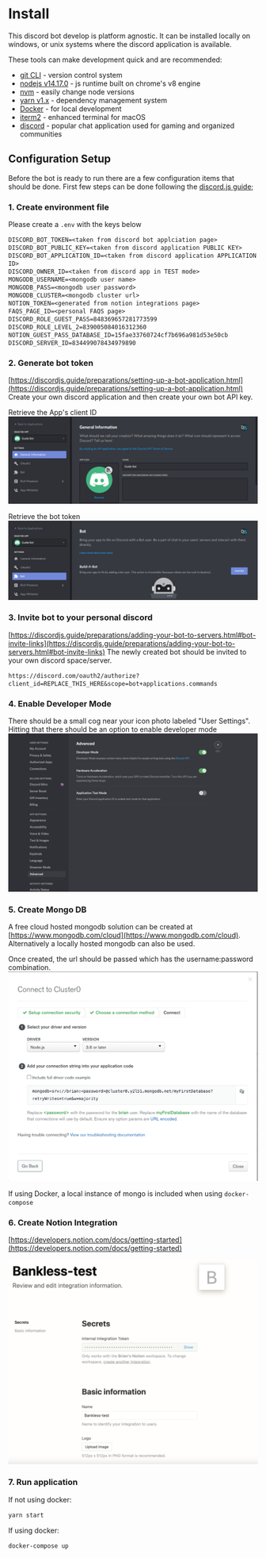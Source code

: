 # Install

This discord bot develop is platform agnostic. It can be installed locally on windows, or unix systems where the discord
application is available.

These tools can make development quick and are recommended:

-   [git CLI](https://git-scm.com) - version control system
-   [nodejs v14.17.0](https://nodejs.org/en/) - js runtime built on chrome's v8 engine
-   [nvm](https://github.com/nvm-sh/nvm) - easily change node versions
-   [yarn v1.x](https://yarnpkg.com/) - dependency management system
-   [Docker](https://docs.docker.com/desktop/) - for local development
-   [iterm2](https://iterm2.com/) - enhanced terminal for macOS
-   [discord](https://discord.com/) - popular chat application used for gaming and organized communities

## Configuration Setup

Before the bot is ready to run there are a few configuration items that should be done. First few steps can be done following
the [discord.js guide](https://discordjs.guide/#before-you-begin);

### 1. Create environment file

Please create a `.env` with the keys below

```
DISCORD_BOT_TOKEN=<taken from discord bot applciation page>
DISCORD_BOT_PUBLIC_KEY=<taken from discord application PUBLIC KEY>
DISCORD_BOT_APPLICATION_ID=<taken from discord application APPLICATION ID>
DISCORD_OWNER_ID=<taken from discord app in TEST mode>
MONGODB_USERNAME=<mongodb user name>
MONGODB_PASS=<mongodb user password>
MONGODB_CLUSTER=<mongodb cluster url>
NOTION_TOKEN=<generated from notion integrations page>
FAQS_PAGE_ID=<personal FAQS page>
DISCORD_ROLE_GUEST_PASS=848369657281773599
DISCORD_ROLE_LEVEL_2=839005084016312360
NOTION_GUEST_PASS_DATABASE_ID=15fae33760724cf7b696a981d53e50cb
DISCORD_SERVER_ID=834499078434979890
```

### 2. Generate bot token

[https://discordjs.guide/preparations/setting-up-a-bot-application.html](https://discordjs.guide/preparations/setting-up-a-bot-application.html)
Create your own discord application and then create your own bot API key.

Retrieve the App's client ID
![](packages/discord-bot/docs/images/create_app.png)

Retrieve the bot token
![](packages/discord-bot/docs/images/create_bot.png)

### 3. Invite bot to your personal discord

[https://discordjs.guide/preparations/adding-your-bot-to-servers.html#bot-invite-links](https://discordjs.guide/preparations/adding-your-bot-to-servers.html#bot-invite-links)
The newly created bot should be invited to your own discord space/server.

```
https://discord.com/oauth2/authorize?client_id=REPLACE_THIS_HERE&scope=bot+applications.commands
```

### 4. Enable Developer Mode

There should be a small cog near your icon photo labeled "User Settings". Hitting that there should be an option to enable
developer mode
![](packages/discord-bot/docs/images/discord_developer_mode.png)

 ### 5. Create Mongo DB

A free cloud hosted mongodb solution can be created at [https://www.mongodb.com/cloud](https://www.mongodb.com/cloud).
Alternatively a locally hosted mongodb can also be used.

Once created, the url should be passed which has the username:password combination.
![](packages/discord-bot/docs/images/mongodb_url.png)

If using Docker, a local instance of mongo is included when using `docker-compose`

### 6. Create Notion Integration

[https://developers.notion.com/docs/getting-started](https://developers.notion.com/docs/getting-started)

![](packages/discord-bot/docs/images/notion_integration.png)

### 7. Run application

If not using docker:
```bash
yarn start
```

If using docker:
```bash
docker-compose up
```